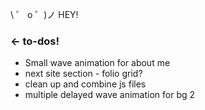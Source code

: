 \ ゜ o ゜)ノ HEY!

### ← to-dos!

- Small wave animation for about me
- next site section - folio grid?
- clean up and combine js files
- multiple delayed wave animation for bg 2

